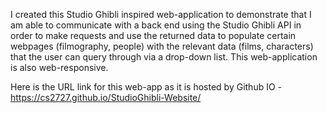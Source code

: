 
I created this Studio Ghibli inspired web-application to demonstrate that I am able to communicate with a back end using the Studio Ghibli API  in 
order to make requests and use the returned data to populate certain webpages (filmography, 
people) with the relevant data (films, characters) that the user can query through via a drop-down
list.
This web-application is also web-responsive.

Here is the URL link for this web-app as it is hosted by Github IO - https://cs2727.github.io/StudioGhibli-Website/ 
